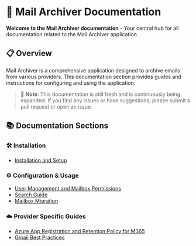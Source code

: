 # 📧 Mail Archiver Documentation

**Welcome to the Mail Archiver documentation** - Your central hub for all documentation related to the Mail Archiver application.

## 📋 Overview

Mail Archiver is a comprehensive application designed to archive emails from various providers. This documentation section provides guides and instructions for configuring and using the application.

> 📝 **Note**: This documentation is still fresh and is continuously being expanded. If you find any issues or have suggestions, please submit a pull request or open an issue.

## 📚 Documentation Sections

### 🛠️ Installation
- [Installation and Setup](Setup.md)

### ⚙️ Configuration & Usage
- [User Management and Mailbox Permissions](UserManagement.md)
- [Search Guide](Search.md)
- [Mailbox Migration](MailboxMigration.md)

### ☁️ Provider Specific Guides
- [Azure App Registration and Retention Policy for M365](AZURE_APP_REGISTRATION_M365.md)
- [Gmail Best Practices](GmailBestPractices.md)
